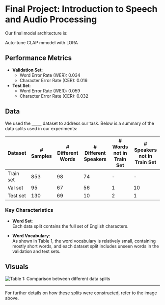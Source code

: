 # Final Project: Introduction to Speech and Audio Processing

Our final model architecture is:

Auto-tune CLAP mmodel with LORA 

## Performance Metrics

- **Validation Set**:  
  - Word Error Rate (WER): 0.034  
  - Character Error Rate (CER): 0.016
- **Test Set**:  
  - Word Error Rate (WER): 0.059  
  - Character Error Rate (CER): 0.032

## Data

We used the _____ dataset to address our task. Below is a summary of the data splits used in our experiments:

| Dataset   | # Samples | # Different Words | # Different Speakers | # Words not in Train Set | # Speakers not in Train Set |
|-----------|-----------|-------------------|----------------------|--------------------------|-----------------------------|
| Train set | 853       | 98                | 74                   | -                        | -                           |
| Val set   | 95        | 67                | 56                   | 1                        | 10                          |
| Test set  | 130       | 69                | 10                   | 2                        | 1                           |

### Key Characteristics

- **Word Set**:  
  Each data split contains the full set of English characters.

- **Word Vocabulary**:  
  As shown in Table 1, the word vocabulary is relatively small, containing mostly short words, and each dataset split includes unseen words in the validation and test sets.  

## Visuals

![Table 1: Comparison between different data splits](./path-to-your-image.png)

---

For further details on how these splits were constructed, refer to the image above.


